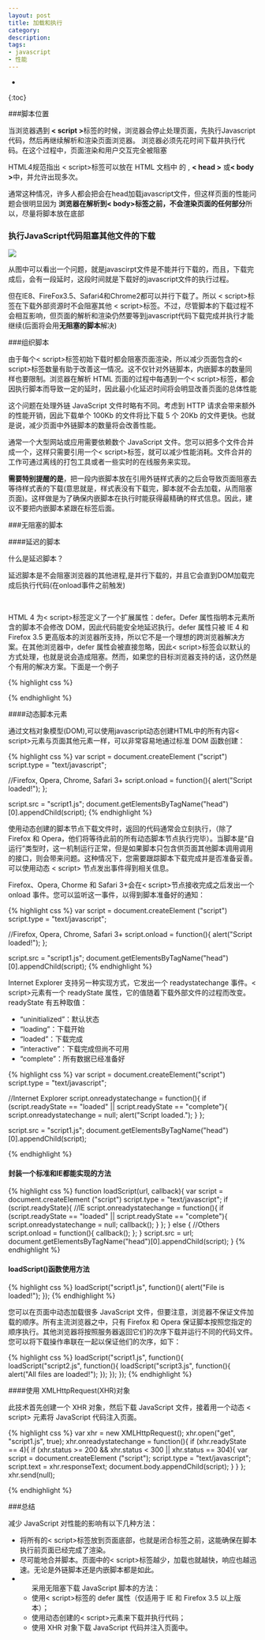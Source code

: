 ```yaml
---
layout: post
title: 加载和执行
category: 
description: 
tags:
- javascript
- 性能
---
```


- 
{:toc}

###脚本位置
<p>
	当浏览器遇到<strong> < script ></strong>标签的时候，浏览器会停止处理页面，先执行Javascript代码，然后再继续解析和渲染页面浏览器。
	浏览器必须先花时间下载并执行代码。在这个过程中，页面渲染和用户交互完全被阻塞
</p>
<p>
	HTML4规范指出 < script>标签可以放在 HTML 文档中 的 , <strong>< head ></strong> 或<strong>< body ></strong>中，并允许出现多次。
</p>
<p>通常这种情况，许多人都会把会在head加载javascript文件，但这样页面的性能问题会很明显因为
	<strong>浏览器在解析到< body>标签之前，不会渲染页面的任何部分</strong>所以，尽量将脚本放在底部
</p>


<h3>执行JavaScript代码阻塞其他文件的下载</h3>

<img src="http://FruitPlus.github.io/images/xingneng/01.jpg">

<p>
	从图中可以看出一个问题，就是javascirpt文件是不能并行下载的，而且，下载完成后，会有一段延时，这段时间就是下载好的javascript文件的执行过程。
</p>
<p>
	但在IE8、FireFox3.5、Safari4和Chrome2都可以并行下载了。所以 < script>标签在下载外部资源时不会阻塞其他 < script>标签。不过，尽管脚本的下载过程不会相互影响，但页面的解析和渲染仍然要等到javascript代码下载完成并执行才能继续(后面将会用<strong>无阻塞的脚本</strong>解决)
</p>




###组织脚本

<p>由于每个< script>标签初始下载时都会阻塞页面渲染，所以减少页面包含的< script>标签数量有助于改善这一情况。这不仅针对外链脚本，内嵌脚本的数量同样也要限制。浏览器在解析 HTML 页面的过程中每遇到一个< script>标签，都会因执行脚本而导致一定的延时，因此最小化延迟时间将会明显改善页面的总体性能
</p>
<p>
	这个问题在处理外链 JavaScript 文件时略有不同。考虑到 HTTP 请求会带来额外的性能开销，因此下载单个 100Kb 的文件将比下载 5 个 20Kb 的文件更快。也就是说，减少页面中外链脚本的数量将会改善性能。
</p>
<p>
	通常一个大型网站或应用需要依赖数个 JavaScript 文件。您可以把多个文件合并成一个，这样只需要引用一个< script>标签，就可以减少性能消耗。文件合并的工作可通过离线的打包工具或者一些实时的在线服务来实现。
</p>
<p>
	<strong>需要特别提醒的是</strong>，把一段内嵌脚本放在引用外链样式表的<link>之后会导致页面阻塞去等待样式表的下载(意思就是，样式表没有下载完，脚本就不会去加载，从而阻塞页面)。这样做是为了确保内嵌脚本在执行时能获得最精确的样式信息。因此，建议不要把内嵌脚本紧跟在<link>标签后面。
</p>


###无阻塞的脚本

####延迟的脚本

<p>什么是延迟脚本？</p>
<p>延迟脚本是不会阻塞浏览器的其他进程,是并行下载的，并且它会直到DOM加载完成后执行代码(在onload事件之前触发)</p>
<br/>
<p>HTML 4 为< script>标签定义了一个扩展属性：defer。Defer 属性指明本元素所含的脚本不会修改 DOM，因此代码能安全地延迟执行。defer 属性只被 IE 4 和 Firefox 3.5 更高版本的浏览器所支持，所以它不是一个理想的跨浏览器解决方案。在其他浏览器中，defer 属性会被直接忽略，因此< script>标签会以默认的方式处理，也就是说会造成阻塞。然而，如果您的目标浏览器支持的话，这仍然是个有用的解决方案。下面是一个例子</p>

{% highlight css %}
<script type="text/javascript" src="script1.js" defer></script>
{% endhighlight %}



####动态脚本元素

通过文档对象模型(DOM),可以使用javascript动态创建HTML中的所有内容< script>元素与页面其他元素一样，可以非常容易地通过标准 DOM 函数创建：

{% highlight css %}
var script = document.createElement ("script")
script.type = "text/javascript";

//Firefox, Opera, Chrome, Safari 3+
script.onload = function(){
    alert("Script loaded!");
};

script.src = "script1.js";
document.getElementsByTagName("head")[0].appendChild(script);
{% endhighlight %}

<p>
	使用动态创建的脚本节点下载文件时，返回的代码通常会立刻执行，（除了 Firefox 和 Opera，他们将等待此前的所有动态脚本节点执行完毕）。当脚本是“自运行”类型时，这一机制运行正常，但是如果脚本只包含供页面其他脚本调用调用的接口，则会带来问题。这种情况下，您需要跟踪脚本下载完成并是否准备妥善。可以使用动态 < script> 节点发出事件得到相关信息。
</p>
<p>
	Firefox、Opera, Chorme 和 Safari 3+会在< script>节点接收完成之后发出一个 onload 事件。您可以监听这一事件，以得到脚本准备好的通知：
</p>

{% highlight css %}
var script = document.createElement ("script")
script.type = "text/javascript";

//Firefox, Opera, Chrome, Safari 3+
script.onload = function(){
    alert("Script loaded!");
};

script.src = "script1.js";
document.getElementsByTagName("head")[0].appendChild(script);
{% endhighlight %}

<p>
	Internet Explorer 支持另一种实现方式，它发出一个 readystatechange 事件。< script>元素有一个 readyState 属性，它的值随着下载外部文件的过程而改变。readyState 有五种取值：
</p>
<ul>
	<li>“uninitialized”：默认状态</li>
	<li>“loading”：下载开始</li>
	<li>“loaded”：下载完成</li>
	<li>“interactive”：下载完成但尚不可用</li>
	<li>“complete”：所有数据已经准备好</li>
</ul>


{% highlight css %}
var script = document.createElement("script")
script.type = "text/javascript";

//Internet Explorer
script.onreadystatechange = function(){
     if (script.readyState == "loaded" || script.readyState == "complete"){
           script.onreadystatechange = null;
           alert("Script loaded.");
     }
};

script.src = "script1.js";
document.getElementsByTagName("head")[0].appendChild(script);

{% endhighlight %}

<h4>封装一个标准和IE都能实现的方法</h4>
{% highlight css %}
function loadScript(url, callback){
    var script = document.createElement ("script")
    script.type = "text/javascript";
    if (script.readyState){ //IE
        script.onreadystatechange = function(){
            if (script.readyState == "loaded" || script.readyState == "complete"){
                script.onreadystatechange = null;
                callback();
            }
        };
    } else { //Others
        script.onload = function(){
            callback();
        };
    }
    script.src = url;
    document.getElementsByTagName("head")[0].appendChild(script);
}
{% endhighlight %}
<h4>loadScript()函数使用方法</h4>
{% highlight css %}
loadScript("script1.js", function(){
    alert("File is loaded!");
});
{% endhighlight %}

<p>
	您可以在页面中动态加载很多 JavaScript 文件，但要注意，浏览器不保证文件加载的顺序。所有主流浏览器之中，只有 Firefox 和 Opera 保证脚本按照您指定的顺序执行。其他浏览器将按照服务器返回它们的次序下载并运行不同的代码文件。您可以将下载操作串联在一起以保证他们的次序，如下：
</p>

{% highlight css %}
loadScript("script1.js", function(){
    loadScript("script2.js", function(){
        loadScript("script3.js", function(){
            alert("All files are loaded!");
        });
    });
});
{% endhighlight %}

####使用 XMLHttpRequest(XHR)对象

<p>
	此技术首先创建一个 XHR 对象，然后下载 JavaScript 文件，接着用一个动态 < script> 元素将 JavaScript 代码注入页面。
</p>
{% highlight css %}
var xhr = new XMLHttpRequest();
xhr.open("get", "script1.js", true);
xhr.onreadystatechange = function(){
    if (xhr.readyState == 4){
        if (xhr.status >= 200 && xhr.status < 300 || xhr.status == 304){
            var script = document.createElement ("script");
            script.type = "text/javascript";
            script.text = xhr.responseText;
            document.body.appendChild(script);
        }
    }
};
xhr.send(null);

{% endhighlight %}

###总结

减少 JavaScript 对性能的影响有以下几种方法：

<ul>
	<li>将所有的< script>标签放到页面底部，也就是</body>闭合标签之前，这能确保在脚本执行前页面已经完成了渲染。</li>
	<li> 尽可能地合并脚本。页面中的< script>标签越少，加载也就越快，响应也越迅速。无论是外链脚本还是内嵌脚本都是如此。</li>
	<li>
		<ul>采用无阻塞下载 JavaScript 脚本的方法：
			<li>使用< script>标签的 defer 属性（仅适用于 IE 和 Firefox 3.5 以上版本）；</li>
			<li> 使用动态创建的< script>元素来下载并执行代码；</li>
			<li>使用 XHR 对象下载 JavaScript 代码并注入页面中。</li>
		</ul>
	</li>

</ul>






<!-- ####XMLHttpRequest脚本注入
####推荐的无阻塞模式 -->




